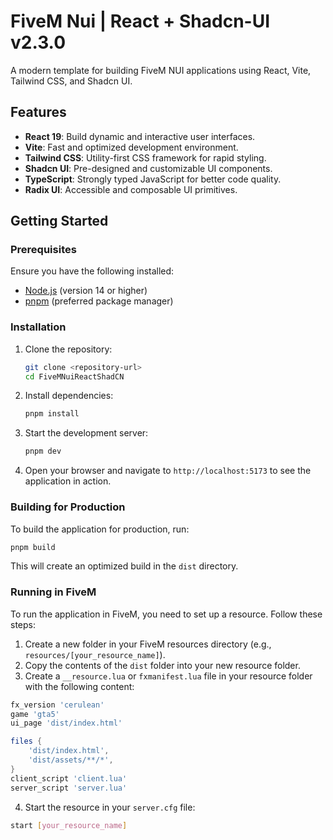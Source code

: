 <!-- @format -->

# FiveM Nui | React + Shadcn-UI v2.3.0

A modern template for building FiveM NUI applications using React, Vite, Tailwind CSS, and Shadcn UI.

## Features

- **React 19**: Build dynamic and interactive user interfaces.
- **Vite**: Fast and optimized development environment.
- **Tailwind CSS**: Utility-first CSS framework for rapid styling.
- **Shadcn UI**: Pre-designed and customizable UI components.
- **TypeScript**: Strongly typed JavaScript for better code quality.
- **Radix UI**: Accessible and composable UI primitives.

## Getting Started

### Prerequisites

Ensure you have the following installed:

- [Node.js](https://nodejs.org/) (version 14 or higher)
- [pnpm](https://pnpm.io/) (preferred package manager)

### Installation

1. Clone the repository:

    ```sh
    git clone <repository-url>
    cd FiveMNuiReactShadCN
    ```

2. Install dependencies:

    ```sh
    pnpm install
    ```

3. Start the development server:

    ```sh
    pnpm dev
    ```

4. Open your browser and navigate to `http://localhost:5173` to see the application in action.

### Building for Production

To build the application for production, run:

```sh
pnpm build
```

This will create an optimized build in the `dist` directory.

### Running in FiveM

To run the application in FiveM, you need to set up a resource. Follow these steps:

1. Create a new folder in your FiveM resources directory (e.g., `resources/[your_resource_name]`).
2. Copy the contents of the `dist` folder into your new resource folder.
3. Create a `__resource.lua` or `fxmanifest.lua` file in your resource folder with the following content:

```lua
fx_version 'cerulean'
game 'gta5'
ui_page 'dist/index.html'

files {
	'dist/index.html',
	'dist/assets/**/*',
}
client_script 'client.lua'
server_script 'server.lua'
```

4. Start the resource in your `server.cfg` file:

```sh
start [your_resource_name]
```
